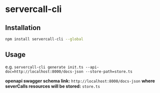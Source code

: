 # servercall-cli

## Installation
```bash
npm install servercall-cli --global
```

## Usage
e.g. `servercall-cli generate init.ts --api-doc=http://localhost:8000/docs-json --store-path=store.ts`


**openapi swagger schema link:** `http://localhost:8000/docs-json`
**where severCalls resources will be stored:** `store.ts`
